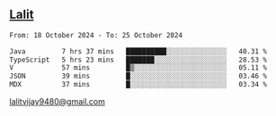 ## [Lalit](https://lalit.sh)

<!--START_SECTION:waka-->

```txt
From: 18 October 2024 - To: 25 October 2024

Java         7 hrs 37 mins   ██████████░░░░░░░░░░░░░░░   40.31 %
TypeScript   5 hrs 23 mins   ███████░░░░░░░░░░░░░░░░░░   28.53 %
V            57 mins         █▒░░░░░░░░░░░░░░░░░░░░░░░   05.11 %
JSON         39 mins         █░░░░░░░░░░░░░░░░░░░░░░░░   03.46 %
MDX          37 mins         █░░░░░░░░░░░░░░░░░░░░░░░░   03.34 %
```

<!--END_SECTION:waka-->

lalitvijay9480@gmail.com
